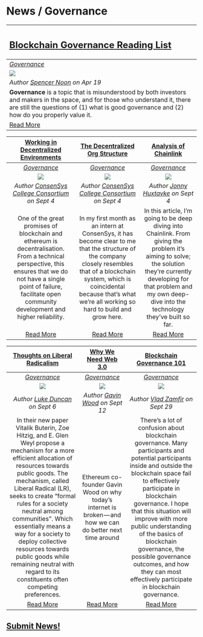 # News / Governance

[<h2>Blockchain Governance Reading List</h2>](https://medium.com/provably-neutral/blockchain-governance-710abb823d60) |
:-----------|
[_Governance_](governance.md) |
[<img src="https://cdn-images-1.medium.com/max/2000/1*u573NiGsotOxZB1MTtSETA.jpeg">](https://medium.com/provably-neutral/blockchain-governance-710abb823d60) |
_Author [Spencer Noon](https://medium.com/@spencernoon?source=post_header_lockup) on Apr 19_ |
**Governance** is a topic that is misunderstood by both investors and makers in the space, and for those who understand it, there are still the questions of (1) what is good governance and (2) how do you properly value it. |
[Read More](https://medium.com/provably-neutral/blockchain-governance-710abb823d60) |


|[**Working in Decentralized Environments**](https://medium.com/@consensys_uni/working-in-decentralised-environments-d155e3634cbf) | [**The Decentralized Org Structure**](https://medium.com/@consensys_uni/the-decentralized-org-structure-376bee0544cf) | [**Analysis of Chainlink**](https://medium.com/@jonnyhuxtable/analysis-of-chainlink-the-decentralised-oracle-network-7c69bee2345f)   
:-----------:|:-----------:|:-----------:|  
|[_Governance_](governance.md) | [_Governance_](governance.md) | [_Governance_](governance.md) 
| ![](../../images/monthly_no_image.png) | ![](../../images/monthly_no_image.png) | [<img src="https://cdn-images-1.medium.com/max/1600/0*mDy_mHvdmBy0Q8Ru.png">](https://medium.com/@jonnyhuxtable/analysis-of-chainlink-the-decentralised-oracle-network-7c69bee2345f)   
| _Author [ConsenSys College Consortium](https://medium.com/@consensys_uni?source=post_header_lockup) on Sept 4_ | _Author [ConsenSys College Consortium](https://medium.com/@consensys_uni?source=post_header_lockup) on Sept 4_ | _Author [Jonny Huxtavke](https://medium.com/@jonnyhuxtable) on Sept 4_ 
| One of the great promises of blockchain and ethereum is decentralisation. From a technical perspective, this ensures that we do not have a single point of failure, facilitate open community development and higher reliability. | In my first month as an intern at ConsenSys, it has become clear to me that the structure of the company closely resembles that of a blockchain system, which is coincidental because that’s what we’re all working so hard to build and grow here. | In this article, I’m going to be deep diving into Chainlink. From giving the problem it’s aiming to solve; the solution they’re currently developing for that problem and my own deep-dive into the technology they’ve built so far. 
| [Read More](https://medium.com/@consensys_uni/working-in-decentralised-environments-d155e3634cbf)| [Read More](https://medium.com/@consensys_uni/the-decentralized-org-structure-376bee0544cf) |  [Read More](https://medium.com/@jonnyhuxtable/analysis-of-chainlink-the-decentralised-oracle-network-7c69bee2345f)


| [**Thoughts on Liberal Radicalism**](https://medium.com/@lkngtn/thoughts-on-liberal-radicalism-2c76eaa397ec)| [**Why We Need Web 3.0**](https://medium.com/@gavofyork/why-we-need-web-3-0-5da4f2bf95ab) | [**Blockchain Governance 101**](https://blog.goodaudience.com/blockchain-governance-101-eea5201d7992)
:-----------:|:-----------:|:-----------:|  
|[_Governance_](governance.md) | [_Governance_](governance.md) | [_Governance_](governance.md) 
| [<img src="https://cdn-images-1.medium.com/max/1600/1*RYiaJHnalV0fRf9VCTdQyg.png">](https://medium.com/@lkngtn/thoughts-on-liberal-radicalism-2c76eaa397ec) | [<img src="https://cdn-images-1.medium.com/max/1600/1*nxFBxOzzJD6fjj7mp5plPg.jpeg">](https://medium.com/@gavofyork/why-we-need-web-3-0-5da4f2bf95ab) |  ![](../../images/monthly_no_image.png) 
| _Author [Luke Duncan](https://medium.com/@lkngtn) on Sept 6_  | _Author [Gavin Wood](https://medium.com/@gavofyork) on Sept 12_ |  _Author [Vlad Zamfir](https://blog.goodaudience.com/@Vlad_Zamfir) on Sept 29_ 
| In their new paper Vitalik Buterin, Zoe Hitzig, and E. Glen Weyl propose a mechanism for a more efficient allocation of resources towards public goods. The mechanism, called Liberal Radical (LR), seeks to create “formal rules for a society neutral among communities”. Which essentially means a way for a society to deploy collective resources towards public goods while remaining neutral with regard to its constituents often competing preferences. | Ethereum co-founder Gavin Wood on why today’s internet is broken — and how we can do better next time around | There’s a lot of confusion about blockchain governance. Many participants and potential participants inside and outside the blockchain space fail to effectively participate in blockchain governance. I hope that this situation will improve with more public understanding of the basics of blockchain governance, the possible governance outcomes, and how they can most effectively participate in blockchain governance. 
| [Read More](https://medium.com/@lkngtn/thoughts-on-liberal-radicalism-2c76eaa397ec)| [Read More](https://medium.com/@gavofyork/why-we-need-web-3-0-5da4f2bf95ab) |  [Read More](https://blog.goodaudience.com/blockchain-governance-101-eea5201d7992)

## [Submit News!](../guides/guide_for_submitting_news.md)
